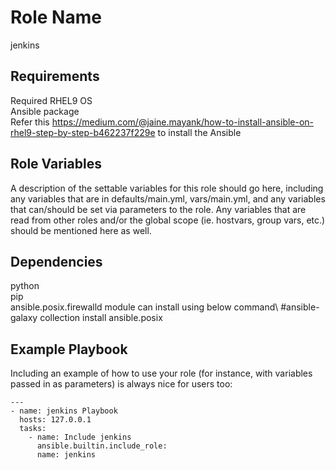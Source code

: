 Role Name
=========

jenkins

Requirements
------------
Required RHEL9 OS\
Ansible package\
Refer this https://medium.com/@jaine.mayank/how-to-install-ansible-on-rhel9-step-by-step-b462237f229e to install the Ansible

Role Variables
--------------

A description of the settable variables for this role should go here, including any variables that are in defaults/main.yml, vars/main.yml, and any variables that can/should be set via parameters to the role. Any variables that are read from other roles and/or the global scope (ie. hostvars, group vars, etc.) should be mentioned here as well.

Dependencies
------------

python\
pip\
ansible.posix.firewalld module can install using below command\ 
#ansible-galaxy collection install ansible.posix

Example Playbook
----------------

Including an example of how to use your role (for instance, with variables passed in as parameters) is always nice for users too:

    ---
    - name: jenkins Playbook
      hosts: 127.0.0.1
      tasks:
        - name: Include jenkins
          ansible.builtin.include_role:
          name: jenkins
